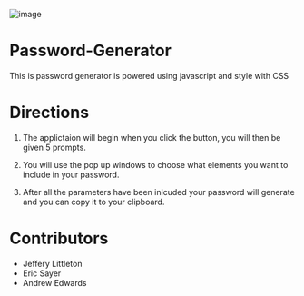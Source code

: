 ![image](/Javascript-Password-Generator/passgen.jpg.png)
# Password-Generator

This is password generator is powered using javascript and style with CSS

# Directions

1. The applictaion will begin when you click the button, you will then be given 5 prompts.

2. You will use the pop up windows to choose what elements you want to include in your password.

3. After all the parameters have been inlcuded your password will generate and you can copy it to your clipboard.

# Contributors 

- Jeffery Littleton
- Eric Sayer
- Andrew Edwards